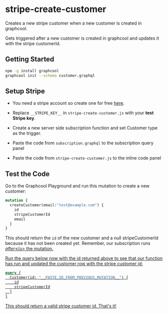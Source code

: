 # stripe-create-customer

Creates a new stripe customer when a new customer is created in graphcool.

Gets triggered after a new customer is created in graphcool and updates it with the stripe customerId. 

## Getting Started

```sh
npm -g install graphcool
graphcool init --schema customer.graphql
```

## Setup Stripe

* You need a stripe account so create one for free [here](https://dashboard.stripe.com/register).

* Replace `__STRIPE_KEY__` in `stripe-create-customer.js` with your **test Stripe key**.

* Create a new server side subscription function and set Customer type as the trigger.

* Paste the code from `subscription.graphql` to the subscription query panel

* Paste the code from `stripe-create-customer.js` to the inline code panel

## Test the Code

Go to the Graphcool Playground and run this mutation to create a new customer:

```graphql
mutation {
  createCustomer(email:"test@example.com") {
    id
    stripeCustomerId
    email
  }
}
```

This should return the `id` of the new customer and a null stripeCustomerId because
it has not been created yet. Remember, our subscription runs <u><i>after</i>≤/u> the mutation.

Run the query below now with the id returned above to see that our function has run and 
updated the customer row with the stripe customer id:


```graphql
query {
  Customer(id: "__PASTE_ID_FROM_PREVIOUS_MUTATION__") {
    id
    stripeCustomerId
  }
}
```

This should return a valid stripe customer id. That's it!
